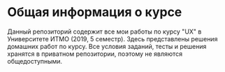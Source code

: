 # Общая информация о курсе

Данный репозиторий содержит все мои работы по курсу "UX" в Университете ИТМО (2019, 5 семестр). Здесь представлены решения домашних работ по курсу. Все условия заданий, тесты и решения хранятся в приватном репозитории, поэтому не являются общедоступными.
